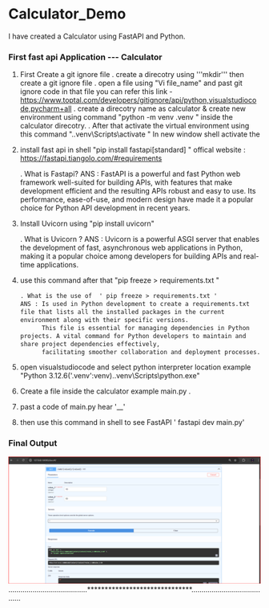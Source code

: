 # Calculator_Demo
I have created a Calculator using FastAPI and Python.
### First fast api Application --- Calculator

1) First Create a git ignore file 
 . create a direcotry using '''mkdir''' then create a git ignore file 
 . open a file using "Vi file_name" and past git ignore code in that file 
    you can refer this link - https://www.toptal.com/developers/gitignore/api/python,visualstudiocode,pycharm+all
 . create  a direcotry name as calculator & create new environment using command "python -m venv .venv " 
    inside the calculator direcotry.
 . After that activate the virtual environment using this command ".\.venv\Scripts\activate " In new window shell activate the 
  
  2)  install fast api in shell "pip install fastapi[standard] " offical website : https://fastapi.tiangolo.com/#requirements
       
	   . What is Fastapi?
	ANS : FastAPI is a powerful and fast Python web framework well-suited for building APIs, with features that make development 
	       efficient and the resulting APIs robust and easy to use. Its performance, ease-of-use, and modern design have made it a popular choice for Python API development in recent years.

 3) Install Uvicorn using "pip install uvicorn"
 
    . What is Uvicorn ?
	ANS : Uvicorn is a powerful ASGI server that enables the development of fast, asynchronous web applications in Python, making it a popular choice among developers for building APIs and 
	      real-time applications.
		   
 4) use this command after that "pip freeze > requirements.txt " 
       
	    . What is the use of  ' pip freeze > requirements.txt '
		ANS : Is used in Python development to create a requirements.txt file that lists all the installed packages in the current environment along with their specific versions. 
		      This file is essential for managing dependencies in Python projects. A vital command for Python developers to maintain and share project dependencies effectively,
			  facilitating smoother collaboration and deployment processes.

5)  open visualstudiocode and select python interpreter location example "Python 3.12.6('.venv':venv).\.venv\Scripts\python.exe"

6)  Create a file inside the calculator example main.py .


7) past a code of main.py hear '__' 

8)  then use this command in shell to see  FastAPI ' fastapi dev main.py' 

### Final Output

![5](<Final SS of Calculator.png>)
.......................................******************************........................................
